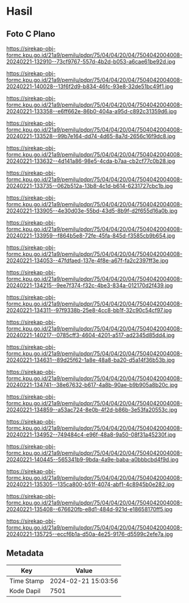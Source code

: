 # Hasil

## Foto C Plano

https://sirekap-obj-formc.kpu.go.id/21a9/pemilu/pdpr/75/04/04/20/04/7504042004008-20240221-132910--73cf9767-557d-4b2d-b053-a6cae61be92d.jpg

https://sirekap-obj-formc.kpu.go.id/21a9/pemilu/pdpr/75/04/04/20/04/7504042004008-20240221-140028--13f6f2d9-b834-46fc-93e8-32de51bc49f1.jpg

https://sirekap-obj-formc.kpu.go.id/21a9/pemilu/pdpr/75/04/04/20/04/7504042004008-20240221-133358--e6ff662e-86b0-404a-a95d-c892c31359d6.jpg

https://sirekap-obj-formc.kpu.go.id/21a9/pemilu/pdpr/75/04/04/20/04/7504042004008-20240221-133528--99b7e164-dd74-4d65-8a7d-2656c16f9dc8.jpg

https://sirekap-obj-formc.kpu.go.id/21a9/pemilu/pdpr/75/04/04/20/04/7504042004008-20240221-133632--4d141a86-98e5-4cda-b7aa-cb2cf77c0b28.jpg

https://sirekap-obj-formc.kpu.go.id/21a9/pemilu/pdpr/75/04/04/20/04/7504042004008-20240221-133735--062b512a-13b8-4c1d-b614-6231727cbc1b.jpg

https://sirekap-obj-formc.kpu.go.id/21a9/pemilu/pdpr/75/04/04/20/04/7504042004008-20240221-133905--4e30d03e-55bd-43d5-8b9f-d2f655d16a0b.jpg

https://sirekap-obj-formc.kpu.go.id/21a9/pemilu/pdpr/75/04/04/20/04/7504042004008-20240221-133959--f864b5e8-72fe-45fa-845d-f3585cb9b654.jpg

https://sirekap-obj-formc.kpu.go.id/21a9/pemilu/pdpr/75/04/04/20/04/7504042004008-20240221-134053--47fdfaed-137e-4f8e-a67f-fa2c2397ff3e.jpg

https://sirekap-obj-formc.kpu.go.id/21a9/pemilu/pdpr/75/04/04/20/04/7504042004008-20240221-134215--9ee7f374-f32c-4be3-834a-012170d2f439.jpg

https://sirekap-obj-formc.kpu.go.id/21a9/pemilu/pdpr/75/04/04/20/04/7504042004008-20240221-134311--97f9338b-25e8-4cc8-bb1f-32c90c54cf97.jpg

https://sirekap-obj-formc.kpu.go.id/21a9/pemilu/pdpr/75/04/04/20/04/7504042004008-20240221-140217--0785cff3-4604-4201-a517-ad2345d85dd4.jpg

https://sirekap-obj-formc.kpu.go.id/21a9/pemilu/pdpr/75/04/04/20/04/7504042004008-20240221-134631--89d25f62-1a8e-48a8-ba20-d5a14f36b53b.jpg

https://sirekap-obj-formc.kpu.go.id/21a9/pemilu/pdpr/75/04/04/20/04/7504042004008-20240221-134741--38e67632-b617-4a8b-90ae-b9b905a8b20c.jpg

https://sirekap-obj-formc.kpu.go.id/21a9/pemilu/pdpr/75/04/04/20/04/7504042004008-20240221-134859--a53ac724-8e0b-4f2d-b86b-3e53fa20553c.jpg

https://sirekap-obj-formc.kpu.go.id/21a9/pemilu/pdpr/75/04/04/20/04/7504042004008-20240221-134952--749484c4-e96f-48a8-9a50-08f31a45230f.jpg

https://sirekap-obj-formc.kpu.go.id/21a9/pemilu/pdpr/75/04/04/20/04/7504042004008-20240221-140445--565341b9-9bda-4a9e-baba-a0bbbcbd4f9d.jpg

https://sirekap-obj-formc.kpu.go.id/21a9/pemilu/pdpr/75/04/04/20/04/7504042004008-20240221-135305--135ca800-b51f-4074-abf1-4c8945b0e282.jpg

https://sirekap-obj-formc.kpu.go.id/21a9/pemilu/pdpr/75/04/04/20/04/7504042004008-20240221-135408--676620fb-e8d1-484d-921d-e18658170ff5.jpg

https://sirekap-obj-formc.kpu.go.id/21a9/pemilu/pdpr/75/04/04/20/04/7504042004008-20240221-135725--eccf6b1a-d50a-4e25-9176-d5599c2efe7a.jpg


## Metadata

| Key        | Value               |
| ---------- | ------------------- |
| Time Stamp | 2024-02-21 15:03:56 |
| Kode Dapil | 7501                |



